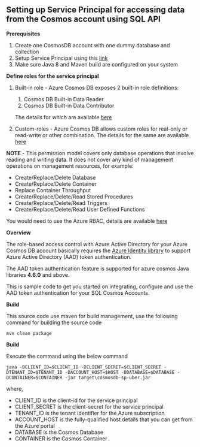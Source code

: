 ## **Setting up Service Principal for accessing data from the Cosmos account using SQL API**

**Prerequisites** 
1. Create one CosmosDB account with one dummy database and collection
2. Setup Service Principal using this [link](https://docs.microsoft.com/en-us/azure/active-directory/develop/howto-create-service-principal-portal)
3. Make sure Java 8 and Maven build are configured on your system 

**Define roles for the service principal**

1. Built-in role - Azure Cosmos DB exposes 2 built-in role definitions:
   1. Cosmos DB Built-in Data Reader
   2. Cosmos DB Built-in Data Contributor

    The details for which are available [here](https://docs.microsoft.com/en-us/azure/cosmos-db/how-to-setup-rbac#built-in-role-definitions) 

2. Custom-roles - Azure Cosmos DB allows custom roles for real-only or read-write or other combination. The details for the same are available [here](https://docs.microsoft.com/en-us/azure/cosmos-db/how-to-setup-rbac#role-definitions)

__NOTE__ - This permission model covers only database operations that involve reading and writing data. It does not cover any kind of management operations on management resources, for example:
* Create/Replace/Delete Database
* Create/Replace/Delete Container
* Replace Container Throughput
* Create/Replace/Delete/Read Stored Procedures
* Create/Replace/Delete/Read Triggers
* Create/Replace/Delete/Read User Defined Functions

You would need to use the Azure RBAC, details are available [here](https://docs.microsoft.com/en-us/azure/cosmos-db/how-to-setup-rbac#permission-model)

**Overview**

The role-based access control with Azure Active Directory for your Azure Cosmos DB account basically requires the [Azure Identity library](https://docs.microsoft.com/en-us/java/api/overview/azure/identity-readme?view=azure-java-stable) to support Azure Active Directory (AAD) token authentication. 

The AAD token authentication feature is supported for azure cosmos Java libraries **4.6.0** and above. 

This is sample code to get you started on integrating, configure and use the AAD token authentication for your SQL Cosmos Accounts.

**Build**

This source code use maven for build management, use the following command for building the source code

`mvn clean package`

**Build**

Execute the command using the below command

`java -DCLIENT_ID=$CLIENT_ID -DCLIENT_SECRET=$CLIENT_SECRET -DTENANT_ID=$TENANT_ID -DACCOUNT_HOST=$HOST -DDATABASE=$DATABASE -DCONTAINER=$CONTAINER -jar target\cosmosdb-sp-uber.jar`

where,
* CLIENT_ID is the client-id for the service principal
* CLIENT_SECRET is the client-secret for the service principal
* TENANT_ID is the tenant identifier for the Azure subscription
* ACCOUNT_HOST is the fully-qualified host details that you can get from the Azure portal
* DATABASE is the Cosmos Database 
* CONTAINER is the Cosmos Container
